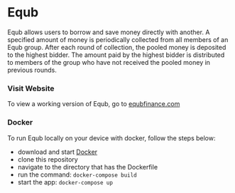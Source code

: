 # Equb

Equb allows users to borrow and save money directly with another. A specified amount of money is periodically collected 
from all members of an Equb group. After each round of collection, the pooled money is deposited to the highest bidder. 
The amount paid by the highest bidder is distributed to members of the group who have not received the pooled money in 
previous rounds. 

<h3>Visit Website</h3>
To view a working version of Equb, go to <a href="https://equbfinance.com/">equbfinance.com</a>

<h3>Docker</h3>
To run Equb locally on your device with docker, follow the steps below:  

<ul>
    <li>download and start <a href="https://www.docker.com/products/docker-desktop">Docker</a> </li>
    <li>clone this repository</li>
    <li>navigate to the directory that has the Dockerfile </li>
    <li>run the command: <code>docker-compose build</code></li>
    <li>start the app: <code>docker-compose up</code></li>
</ul>